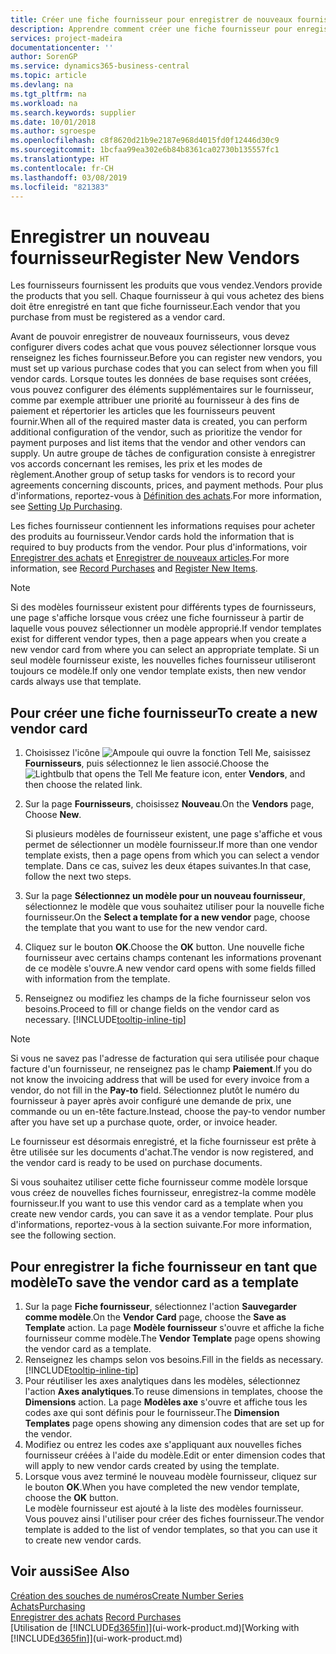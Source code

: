 ```yaml
---
title: Créer une fiche fournisseur pour enregistrer de nouveaux fournisseurs | Microsoft Docs
description: Apprendre comment créer une fiche fournisseur pour enregistrer un nouveau fournisseur.
services: project-madeira
documentationcenter: ''
author: SorenGP
ms.service: dynamics365-business-central
ms.topic: article
ms.devlang: na
ms.tgt_pltfrm: na
ms.workload: na
ms.search.keywords: supplier
ms.date: 10/01/2018
ms.author: sgroespe
ms.openlocfilehash: c8f8620d21b9e2187e968d4015fd0f12446d30c9
ms.sourcegitcommit: 1bcfaa99ea302e6b84b8361ca02730b135557fc1
ms.translationtype: HT
ms.contentlocale: fr-CH
ms.lasthandoff: 03/08/2019
ms.locfileid: "821383"
---
```

# <a name="register-new-vendors"></a><span data-ttu-id="47f33-103">Enregistrer un nouveau fournisseur</span><span class="sxs-lookup"><span data-stu-id="47f33-103">Register New Vendors</span></span>
<span data-ttu-id="47f33-104">Les fournisseurs fournissent les produits que vous vendez.</span><span class="sxs-lookup"><span data-stu-id="47f33-104">Vendors provide the products that you sell.</span></span> <span data-ttu-id="47f33-105">Chaque fournisseur à qui vous achetez des biens doit être enregistré en tant que fiche fournisseur.</span><span class="sxs-lookup"><span data-stu-id="47f33-105">Each vendor that you purchase from must be registered as a vendor card.</span></span>

<span data-ttu-id="47f33-106">Avant de pouvoir enregistrer de nouveaux fournisseurs, vous devez configurer divers codes achat que vous pouvez sélectionner lorsque vous renseignez les fiches fournisseur.</span><span class="sxs-lookup"><span data-stu-id="47f33-106">Before you can register new vendors, you must set up various purchase codes that you can select from when you fill vendor cards.</span></span> <span data-ttu-id="47f33-107">Lorsque toutes les données de base requises sont créées, vous pouvez configurer des éléments supplémentaires sur le fournisseur, comme par exemple attribuer une priorité au fournisseur à des fins de paiement et répertorier les articles que les fournisseurs peuvent fournir.</span><span class="sxs-lookup"><span data-stu-id="47f33-107">When all of the required master data is created, you can perform additional configuration of the vendor, such as prioritize the vendor for payment purposes and list items that the vendor and other vendors can supply.</span></span> <span data-ttu-id="47f33-108">Un autre groupe de tâches de configuration consiste à enregistrer vos accords concernant les remises, les prix et les modes de règlement.</span><span class="sxs-lookup"><span data-stu-id="47f33-108">Another group of setup tasks for vendors is to record your agreements concerning discounts, prices, and payment methods.</span></span> <span data-ttu-id="47f33-109">Pour plus d'informations, reportez-vous à [Définition des achats](purchasing-setup-purchasing.md).</span><span class="sxs-lookup"><span data-stu-id="47f33-109">For more information, see [Setting Up Purchasing](purchasing-setup-purchasing.md).</span></span>

<span data-ttu-id="47f33-110">Les fiches fournisseur contiennent les informations requises pour acheter des produits au fournisseur.</span><span class="sxs-lookup"><span data-stu-id="47f33-110">Vendor cards hold the information that is required to buy products from the vendor.</span></span> <span data-ttu-id="47f33-111">Pour plus d'informations, voir [Enregistrer des achats](purchasing-how-record-purchases.md) et [Enregistrer de nouveaux articles](inventory-how-register-new-items.md).</span><span class="sxs-lookup"><span data-stu-id="47f33-111">For more information, see [Record Purchases](purchasing-how-record-purchases.md) and [Register New Items](inventory-how-register-new-items.md).</span></span>

> [!NOTE]  
>   <span data-ttu-id="47f33-112">Si des modèles fournisseur existent pour différents types de fournisseurs, une page s'affiche lorsque vous créez une fiche fournisseur à partir de laquelle vous pouvez sélectionner un modèle approprié.</span><span class="sxs-lookup"><span data-stu-id="47f33-112">If vendor templates exist for different vendor types, then a page appears when you create a new vendor card from where you can select an appropriate template.</span></span> <span data-ttu-id="47f33-113">Si un seul modèle fournisseur existe, les nouvelles fiches fournisseur utiliseront toujours ce modèle.</span><span class="sxs-lookup"><span data-stu-id="47f33-113">If only one vendor template exists, then new vendor cards always use that template.</span></span>

## <a name="to-create-a-new-vendor-card"></a><span data-ttu-id="47f33-114">Pour créer une fiche fournisseur</span><span class="sxs-lookup"><span data-stu-id="47f33-114">To create a new vendor card</span></span>
1. <span data-ttu-id="47f33-115">Choisissez l'icône ![Ampoule qui ouvre la fonction Tell Me](media/ui-search/search_small.png "Dites-moi ce que vous voulez faire"), saisissez **Fournisseurs**, puis sélectionnez le lien associé.</span><span class="sxs-lookup"><span data-stu-id="47f33-115">Choose the ![Lightbulb that opens the Tell Me feature](media/ui-search/search_small.png "Tell me what you want to do") icon, enter **Vendors**, and then choose the related link.</span></span>  
2. <span data-ttu-id="47f33-116">Sur la page **Fournisseurs**, choisissez **Nouveau**.</span><span class="sxs-lookup"><span data-stu-id="47f33-116">On the **Vendors** page, Choose **New**.</span></span>

    <span data-ttu-id="47f33-117">Si plusieurs modèles de fournisseur existent, une page s'affiche et vous permet de sélectionner un modèle fournisseur.</span><span class="sxs-lookup"><span data-stu-id="47f33-117">If more than one vendor template exists, then a page opens from which you can select a vendor template.</span></span> <span data-ttu-id="47f33-118">Dans ce cas, suivez les deux étapes suivantes.</span><span class="sxs-lookup"><span data-stu-id="47f33-118">In that case, follow the next two steps.</span></span>
3. <span data-ttu-id="47f33-119">Sur la page **Sélectionnez un modèle pour un nouveau fournisseur**, sélectionnez le modèle que vous souhaitez utiliser pour la nouvelle fiche fournisseur.</span><span class="sxs-lookup"><span data-stu-id="47f33-119">On the **Select a template for a new vendor** page, choose the template that you want to use for the new vendor card.</span></span>
4. <span data-ttu-id="47f33-120">Cliquez sur le bouton **OK**.</span><span class="sxs-lookup"><span data-stu-id="47f33-120">Choose the **OK** button.</span></span> <span data-ttu-id="47f33-121">Une nouvelle fiche fournisseur avec certains champs contenant les informations provenant de ce modèle s'ouvre.</span><span class="sxs-lookup"><span data-stu-id="47f33-121">A new vendor card opens with some fields filled with information from the template.</span></span>
5. <span data-ttu-id="47f33-122">Renseignez ou modifiez les champs de la fiche fournisseur selon vos besoins.</span><span class="sxs-lookup"><span data-stu-id="47f33-122">Proceed to fill or change fields on the vendor card as necessary.</span></span> [!INCLUDE[tooltip-inline-tip](includes/tooltip-inline-tip_md.md)]

> [!NOTE]  
>   <span data-ttu-id="47f33-123">Si vous ne savez pas l'adresse de facturation qui sera utilisée pour chaque facture d'un fournisseur, ne renseignez pas le champ **Paiement**.</span><span class="sxs-lookup"><span data-stu-id="47f33-123">If you do not know the invoicing address that will be used for every invoice from a vendor, do not fill in the **Pay-to** field.</span></span> <span data-ttu-id="47f33-124">Sélectionnez plutôt le numéro du fournisseur à payer après avoir configuré une demande de prix, une commande ou un en-tête facture.</span><span class="sxs-lookup"><span data-stu-id="47f33-124">Instead, choose the pay-to vendor number after you have set up a purchase quote, order, or invoice header.</span></span>

<span data-ttu-id="47f33-125">Le fournisseur est désormais enregistré, et la fiche fournisseur est prête à être utilisée sur les documents d'achat.</span><span class="sxs-lookup"><span data-stu-id="47f33-125">The vendor is now registered, and the vendor card is ready to be used on purchase documents.</span></span>

<span data-ttu-id="47f33-126">Si vous souhaitez utiliser cette fiche fournisseur comme modèle lorsque vous créez de nouvelles fiches fournisseur, enregistrez-la comme modèle fournisseur.</span><span class="sxs-lookup"><span data-stu-id="47f33-126">If you want to use this vendor card as a template when you create new vendor cards, you can save it as a vendor template.</span></span> <span data-ttu-id="47f33-127">Pour plus d'informations, reportez-vous à la section suivante.</span><span class="sxs-lookup"><span data-stu-id="47f33-127">For more information, see the following section.</span></span>

## <a name="to-save-the-vendor-card-as-a-template"></a><span data-ttu-id="47f33-128">Pour enregistrer la fiche fournisseur en tant que modèle</span><span class="sxs-lookup"><span data-stu-id="47f33-128">To save the vendor card as a template</span></span>
1. <span data-ttu-id="47f33-129">Sur la page **Fiche fournisseur**, sélectionnez l'action **Sauvegarder comme modèle**.</span><span class="sxs-lookup"><span data-stu-id="47f33-129">On the **Vendor Card** page, choose the **Save as Template** action.</span></span> <span data-ttu-id="47f33-130">La page **Modèle fournisseur** s'ouvre et affiche la fiche fournisseur comme modèle.</span><span class="sxs-lookup"><span data-stu-id="47f33-130">The **Vendor Template** page opens showing the vendor card as a template.</span></span>
2. <span data-ttu-id="47f33-131">Renseignez les champs selon vos besoins.</span><span class="sxs-lookup"><span data-stu-id="47f33-131">Fill in the fields as necessary.</span></span> [!INCLUDE[tooltip-inline-tip](includes/tooltip-inline-tip_md.md)]
3. <span data-ttu-id="47f33-132">Pour réutiliser les axes analytiques dans les modèles, sélectionnez l'action **Axes analytiques**.</span><span class="sxs-lookup"><span data-stu-id="47f33-132">To reuse dimensions in templates, choose the **Dimensions** action.</span></span> <span data-ttu-id="47f33-133">La page **Modèles axe** s'ouvre et affiche tous les codes axe qui sont définis pour le fournisseur.</span><span class="sxs-lookup"><span data-stu-id="47f33-133">The **Dimension Templates** page opens showing any dimension codes that are set up for the vendor.</span></span>
4. <span data-ttu-id="47f33-134">Modifiez ou entrez les codes axe s'appliquant aux nouvelles fiches fournisseur créées à l'aide du modèle.</span><span class="sxs-lookup"><span data-stu-id="47f33-134">Edit or enter dimension codes that will apply to new vendor cards created by using the template.</span></span>
5. <span data-ttu-id="47f33-135">Lorsque vous avez terminé le nouveau modèle fournisseur, cliquez sur le bouton **OK**.</span><span class="sxs-lookup"><span data-stu-id="47f33-135">When you have completed the new vendor template, choose the **OK** button.</span></span>  
   <span data-ttu-id="47f33-136">Le modèle fournisseur est ajouté à la liste des modèles fournisseur. Vous pouvez ainsi l'utiliser pour créer des fiches fournisseur.</span><span class="sxs-lookup"><span data-stu-id="47f33-136">The vendor template is added to the list of vendor templates, so that you can use it to create new vendor cards.</span></span>

## <a name="see-also"></a><span data-ttu-id="47f33-137">Voir aussi</span><span class="sxs-lookup"><span data-stu-id="47f33-137">See Also</span></span>
[<span data-ttu-id="47f33-138">Création des souches de numéros</span><span class="sxs-lookup"><span data-stu-id="47f33-138">Create Number Series</span></span>](ui-create-number-series.md)  
[<span data-ttu-id="47f33-139">Achats</span><span class="sxs-lookup"><span data-stu-id="47f33-139">Purchasing</span></span>](purchasing-manage-purchasing.md)  
<span data-ttu-id="47f33-140">[Enregistrer des achats](purchasing-how-record-purchases.md) </span><span class="sxs-lookup"><span data-stu-id="47f33-140">[Record Purchases](purchasing-how-record-purchases.md) </span></span>  
<span data-ttu-id="47f33-141">[Utilisation de [!INCLUDE[d365fin](includes/d365fin_md.md)]](ui-work-product.md)</span><span class="sxs-lookup"><span data-stu-id="47f33-141">[Working with [!INCLUDE[d365fin](includes/d365fin_md.md)]](ui-work-product.md)</span></span>  
